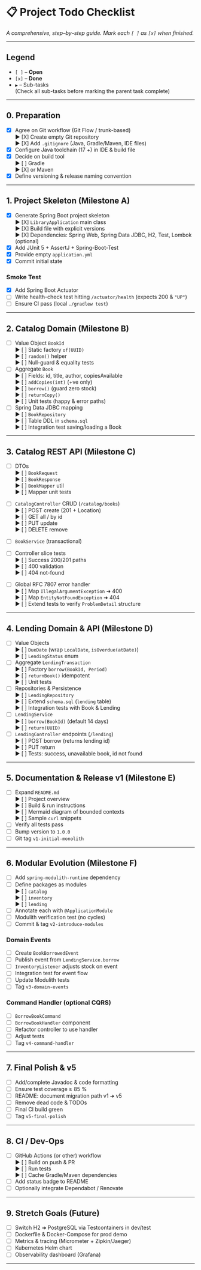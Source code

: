 # 📋 Project Todo Checklist  
_A comprehensive, step–by–step guide. Mark each `[ ]` as `[x]` when finished._

---

## Legend
- `[ ]` – **Open**
- `[x]` – **Done**
- `▶`  – Sub-tasks  
  (Check all sub-tasks before marking the parent task complete)

---

## 0. Preparation
- [x] Agree on Git workflow (Git Flow / trunk-based)  
  ▶ [X] Create empty Git repository  
  ▶ [X] Add `.gitignore` (Java, Gradle/Maven, IDE files)  
- [X] Configure Java toolchain (17 +) in IDE & build file  
- [X] Decide on build tool  
  ▶ [ ] Gradle  
  ▶ [X] or Maven  
- [X] Define versioning & release naming convention  

---

## 1. Project Skeleton (Milestone A)
- [X] Generate Spring Boot project skeleton  
  ▶ [X] `LibraryApplication` main class  
  ▶ [X] Build file with explicit versions  
  ▶ [X] Dependencies: Spring Web, Spring Data JDBC, H2, Test, Lombok (optional)  
- [X] Add JUnit 5 + AssertJ + Spring-Boot-Test  
- [X] Provide empty `application.yml`  
- [X] Commit initial state  

### Smoke Test
- [X] Add Spring Boot Actuator  
- [ ] Write health-check test hitting `/actuator/health` (expects 200 & `"UP"`)  
- [ ] Ensure CI pass (local `./gradlew test`)  

---

## 2. Catalog Domain (Milestone B)
- [ ] Value Object `BookId`  
  ▶ [ ] Static factory `of(UUID)`  
  ▶ [ ] `random()` helper  
  ▶ [ ] Null-guard & equality tests  
- [ ] Aggregate `Book`  
  ▶ [ ] Fields: id, title, author, copiesAvailable  
  ▶ [ ] `addCopies(int)` (+ve only)  
  ▶ [ ] `borrow()` (guard zero stock)  
  ▶ [ ] `returnCopy()`  
  ▶ [ ] Unit tests (happy & error paths)  
- [ ] Spring Data JDBC mapping  
  ▶ [ ] `BookRepository`  
  ▶ [ ] Table DDL in `schema.sql`  
  ▶ [ ] Integration test saving/loading a Book  

---

## 3. Catalog REST API (Milestone C)
- [ ] DTOs  
  ▶ [ ] `BookRequest`  
  ▶ [ ] `BookResponse`  
  ▶ [ ] `BookMapper` util  
  ▶ [ ] Mapper unit tests  
- [ ] `CatalogController` CRUD (`/catalog/books`)  
  ▶ [ ] POST create (201 + Location)  
  ▶ [ ] GET all / by id  
  ▶ [ ] PUT update  
  ▶ [ ] DELETE remove  
- [ ] `BookService` (transactional)  
- [ ] Controller slice tests  
  ▶ [ ] Success 200/201 paths  
  ▶ [ ] 400 validation  
  ▶ [ ] 404 not-found  

- [ ] Global RFC 7807 error handler  
  ▶ [ ] Map `IllegalArgumentException` ➜ 400  
  ▶ [ ] Map `EntityNotFoundException` ➜ 404  
  ▶ [ ] Extend tests to verify `ProblemDetail` structure  

---

## 4. Lending Domain & API (Milestone D)
- [ ] Value Objects  
  ▶ [ ] `DueDate` (wrap `LocalDate`, `isOverdue(atDate)`)  
  ▶ [ ] `LendingStatus` enum  
- [ ] Aggregate `LendingTransaction`  
  ▶ [ ] Factory `borrow(BookId, Period)`  
  ▶ [ ] `returnBook()` idempotent  
  ▶ [ ] Unit tests  
- [ ] Repositories & Persistence  
  ▶ [ ] `LendingRepository`  
  ▶ [ ] Extend `schema.sql` (`lending` table)  
  ▶ [ ] Integration tests with Book & Lending  
- [ ] `LendingService`  
  ▶ [ ] `borrow(BookId)` (default 14 days)  
  ▶ [ ] `return(UUID)`  
- [ ] `LendingController` endpoints (`/lending`)  
  ▶ [ ] POST borrow (returns lending id)  
  ▶ [ ] PUT return  
  ▶ [ ] Tests: success, unavailable book, id not found  

---

## 5. Documentation & Release v1 (Milestone E)
- [ ] Expand `README.md`  
  ▶ [ ] Project overview  
  ▶ [ ] Build & run instructions  
  ▶ [ ] Mermaid diagram of bounded contexts  
  ▶ [ ] Sample `curl` snippets  
- [ ] Verify all tests pass  
- [ ] Bump version to `1.0.0`  
- [ ] Git tag `v1-initial-monolith`  

---

## 6. Modular Evolution (Milestone F)
- [ ] Add `spring-modulith-runtime` dependency  
- [ ] Define packages as modules  
  ▶ [ ] `catalog`  
  ▶ [ ] `inventory`  
  ▶ [ ] `lending`  
- [ ] Annotate each with `@ApplicationModule`  
- [ ] Modulith verification test (no cycles)  
- [ ] Commit & tag `v2-introduce-modules`  

### Domain Events
- [ ] Create `BookBorrowedEvent`  
- [ ] Publish event from `LendingService.borrow`  
- [ ] `InventoryListener` adjusts stock on event  
- [ ] Integration test for event flow  
- [ ] Update Modulith tests  
- [ ] Tag `v3-domain-events`  

### Command Handler (optional CQRS)
- [ ] `BorrowBookCommand`  
- [ ] `BorrowBookHandler` component  
- [ ] Refactor controller to use handler  
- [ ] Adjust tests  
- [ ] Tag `v4-command-handler`  

---

## 7. Final Polish & v5
- [ ] Add/complete Javadoc & code formatting  
- [ ] Ensure test coverage ≥ 85 %  
- [ ] README: document migration path v1 ➜ v5  
- [ ] Remove dead code & TODOs  
- [ ] Final CI build green  
- [ ] Tag `v5-final-polish`  

---

## 8. CI / Dev-Ops
- [ ] GitHub Actions (or other) workflow  
  ▶ [ ] Build on push & PR  
  ▶ [ ] Run tests  
  ▶ [ ] Cache Gradle/Maven dependencies  
- [ ] Add status badge to README  
- [ ] Optionally integrate Dependabot / Renovate  

---

## 9. Stretch Goals (Future)
- [ ] Switch H2 ➜ PostgreSQL via Testcontainers in dev/test  
- [ ] Dockerfile & Docker-Compose for prod demo  
- [ ] Metrics & tracing (Micrometer + Zipkin/Jaeger)  
- [ ] Kubernetes Helm chart  
- [ ] Observability dashboard (Grafana)  

---
